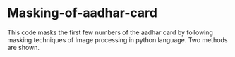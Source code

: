 # Masking-of-aadhar-card
This code masks the first few numbers of the aadhar card by following masking techniques of Image processing in python language. Two methods are shown.
